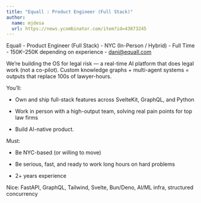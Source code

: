 ```yaml
---
title: "Equall : Product Engineer (Full Stack)"
author:
  name: mjdesa
  url: https://news.ycombinator.com/item?id=43873245
---
```

Equall - Product Engineer (Full Stack) - NYC (In-Person &#x2F; Hybrid) - Full Time - 
$150K–$250K depending on experience - dani@equall.com

We’re building the OS for legal risk — a real-time AI platform that does legal work (not a co-pilot). Custom knowledge graphs + multi-agent systems = outputs that replace 100s of lawyer-hours.

You’ll:

- Own and ship full-stack features across SvelteKit, GraphQL, and Python

- Work in person with a high-output team, solving real pain points for top law firms

- Build AI-native product.

Must:

- Be NYC-based (or willing to move)

- Be serious, fast, and ready to work long hours on hard problems

- 2+ years experience

Nice: FastAPI, GraphQL, Tailwind, Svelte, Bun&#x2F;Deno, AI&#x2F;ML infra, structured concurrency
<JobApplication />
